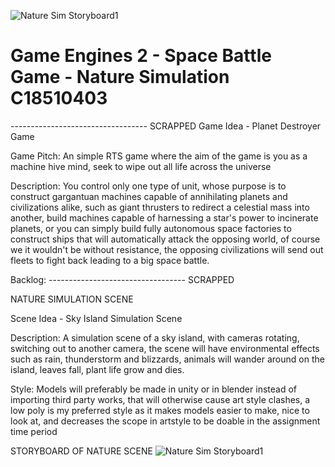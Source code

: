 ![Nature Sim Storyboard1](https://user-images.githubusercontent.com/64108044/109565555-8ce1ce80-7ada-11eb-9f2e-8de011132cc9.png)
# Game Engines 2 - Space Battle Game - Nature Simulation     C18510403
 
---------------------------------- SCRAPPED
Game Idea - Planet Destroyer Game

Game Pitch:
An simple RTS game where the aim of the game is you as a machine hive mind, seek to wipe out all life across the universe

Description:
You control only one type of unit, whose purpose is to construct gargantuan machines capable of annihilating planets and civilizations alike, such as giant thrusters to redirect a celestial mass into another, build machines capable of harnessing a star's power to incinerate planets, or you can simply build fully autonomous space factories to construct ships that will automatically attack the opposing world, of course we it wouldn't be without resistance, the opposing civilizations will send out fleets to fight back leading to a big space battle.


Backlog:
---------------------------------- SCRAPPED



NATURE SIMULATION SCENE

Scene Idea - Sky Island Simulation Scene

Description:
A simulation scene of a sky island, with cameras rotating, switching out to another camera, the scene will have environmental effects such as rain, thunderstorm and blizzards, animals will wander around on the island, leaves fall, plant life grow and dies. 



Style:
Models will preferably be made in unity or in blender instead of importing third party works, that will otherwise cause art style clashes, a low poly is my preferred style as it makes models easier to make, nice to look at, and decreases the scope in artstyle to be doable in the assignment time period

STORYBOARD OF NATURE SCENE
![Nature Sim Storyboard1](https://user-images.githubusercontent.com/64108044/109565623-a125cb80-7ada-11eb-8737-4e79ed1239c0.png)

